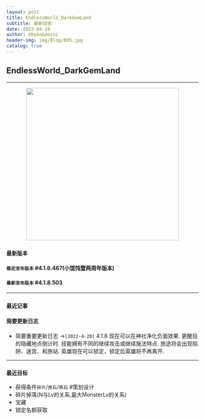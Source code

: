 ```yaml
---
layout: post
title: EndlessWorld_DarkGemLand
subtitle: 最新动态
date: 2022-04-19
author: UkokuGemini
header-img: img/Blog/B05.jpg
catalog: true
---
```



## EndlessWorld_DarkGemLand
***
<center><img src="https://github.com/UkokuGemini/UkokuGemini.github.io/blob/MainBranches/img/EndlessWorld_DarkGemLand/ReadMeLogo.png?raw=true" width="400"></center>


### `最新版本`
#### `稳定发布版本` **#4.1.6.467(小馄饨暨两周年版本)**
#### `最新发布版本` **#4.1.8.503**

***

### `最近记事`
#### 简要更新日志
 -  简要重要更新日志 ->`[2022-4-20]`
4.1.8
现在可以在神社净化负面效果.
更醒目的隐藏地点倒计时.
技能拥有不同的继续攻击或继续施法特点.
旅途将会出现陷阱、迷宫、和旅站.
英雄现在可以锁定，锁定后英雄将不再离开.

***

### `最近目标`
- 获得条件`碎片`/`原石`/`黑石` #策划设计 
- 碎片掉落(N与Lv的关系,最大MonsterLv的关系)
- 宝藏
- 锁定名额获取